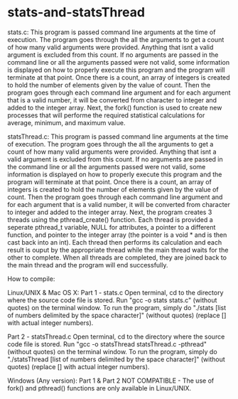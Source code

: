 # stats-and-statsThread
stats.c: This program is passed command line arguments at the time of execution. The program goes through the all the arguments to get a count of how many valid arguments were provided. Anything that isnt a valid argument is excluded from this count. If no arguments are passed in the command line or all the arguments passed were not valid, some information is displayed on how to properly execute this program and the program will terminate at that point. Once there is a count, an array of integers is created to hold the number of elements given by the value of count. Then the program goes through each command line argument and for each argument that is a valid number, it will be converted from character to integer and added to the integer array. Next, the fork() function is used to create new processes that will performe the required statistical calculations for average, minimum, and maximum value.

statsThread.c: This program is passed command line arguments at the time of execution. The program goes through the all the arguments to get a count of how many valid arguments were provided. Anything that isnt a valid argument is excluded from this count. If no arguments are passed in the command line or all the arguments passed were not valid, some information is displayed on how to properly execute this program and the program will terminate at that point. Once there is a count, an array of integers is created to hold the number of elements given by the value of count. Then the program goes through each command line argument and for each argument that is a valid number, it will be converted from character to integer and added to the integer array. Next, the program creates 3 threads using the pthread_create() function. Each thread is provided a seperate pthread_t variable, NULL for attributes, a pointer to a different function, and pointer to the integer array (the pointer is a void * and is then cast back into an int). Each thread then performs its calculation and each result is ouput by the appropriate thread while the main thread waits for the other to complete. When all threads are completed, they are joined back to the main thread and the program will end successfully.

How to compile:

Linux/UNIX & Mac OS X:
Part 1 - stats.c
Open terminal, cd to the directory where the source code file is stored. Run "gcc -o stats stats.c" (without quotes) on the terminal window. To run the program, simply do "./stats [list of numbers delimited by the space character]" (without quotes) (replace [] with actual integer numbers).

Part 2 - statsThread.c
Open terminal, cd to the directory where the source code file is stored. Run "gcc -o statsThread statsThread.c -pthread" (without quotes) on the terminal window. To run the program, simply do "./statsThread [list of numbers delimited by the space character]" (without quotes) (replace [] with actual integer numbers).

Windows (Any version): Part 1 & Part 2 NOT COMPATIBLE - The use of fork() and pthread() functions are only available in Linux/UNIX.
